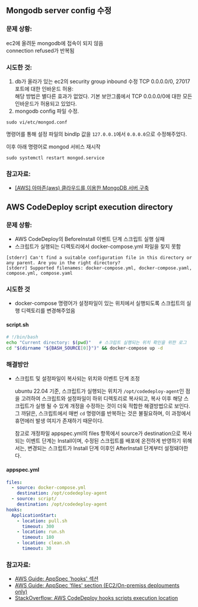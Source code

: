 ## Mongodb server config 수정
### 문제 상황: 
ec2에 올려둔 mongodb에 접속이 되지 않음    
connection refused가 반복됨

### 시도한 것:
1. db가 올라가 있는 ec2의 security group inbound 수정 TCP 0.0.0.0/0, 27017 포트에 대한 인바운드 허용:   
해당 방법은 별다른 효과가 없었다. 기본 보안그룹에서 TCP 0.0.0.0/0에 대한 모든 인바운드가 허용되고 있었다.
2. mongodb config 파일 수정.
```
sudo vi/etc/mongod.conf
```
명령어를 통해 설정 파일의 bindIp 값을 `127.0.0.1`에서 `0.0.0.0`으로 수정해주었다.

이후 아래 명령어로 mongod 서비스 재시작
```
sudo systemctl restart mongod.service
```

### 참고자료:
- [[AWS] 아마존(aws) 클라우드를 이용한 MongoDB 서버 구축](https://jeeu147.tistory.com/143)

## AWS CodeDeploy script execution directory
### 문제 상황:
- AWS CodeDeploy의 BeforeInstall 이벤트 단계 스크립트 실행 실패
- 스크립트가 실행되는 디렉토리에서 docker-compose.yml 파일을 찾지 못함
```text
[stderr] Can't find a suitable configuration file in this directory or any parent. Are you in the right directory?
[stderr] Supported filenames: docker-compose.yml, docker-compose.yaml, compose.yml, compose.yaml
```
### 시도한 것
- docker-compose 명령어가 설정파일이 있는 위치에서 실행되도록 스크립트의 실행 디렉토리를 변경해주었음
#### script.sh
```bash
# !/bin/bash
echo "Current directory: $(pwd)"   # 스크립트 실행되는 위치 확인을 위한 로그
cd "$(dirname "${BASH_SOURCE[0]}")" && docker-compose up -d
```

### 해결방안
- 스크립트 및 설정파일이 복사되는 위치와 이벤트 단계 조정
  
  ubuntu 22.04 기준, 스크립트가 실행되는 위치가 `/opt/codedeploy-agent`인 점을 고려하여 스크립트와 설정파일이 하위 디렉토리로 복사되고, 복사 이후 해당 스크립트가 실행 될 수 있게 개정을 수정하는 것이 더욱 적합한 해결방법으로 보인다.
  그 까닭은, 스크립트에서 매번 `cd` 명령어를 반복하는 것은 불필요하며, 이 과정에서 휴먼에러 발생 여지가 존재하기 때문이다.    

  참고로 개정파일 appspec.yml의 files 항목에서 source가 destination으로 복사되는 이벤트 단계는 Install이며,
  수정된 스크립트를 배포에 온전하게 반영하기 위해서는, 변경되는 스크립트가 Install 단계 이후인 AfterInstall 단계부터 설정돼야한다.
#### appspec.yml
```yaml
files:
  - source: docker-compose.yml
    destination: /opt/codedeploy-agent
  - source: script/
    destination: /opt/codedeploy-agent
hooks:
  ApplicationStart:
    - location: pull.sh
      timeout: 300
    - location: run.sh
      timeout: 180
    - location: clean.sh
      timeout: 30
```

### 참고자료:
- [AWS Guide: AppSpec 'hooks' 섹션](https://docs.aws.amazon.com/ko_kr/codedeploy/latest/userguide/reference-appspec-file-structure-hooks.html)
- [AWS Guide: AppSpec 'files' section (EC2/On-premiss deplouments only)](https://docs.aws.amazon.com/codedeploy/latest/userguide/reference-appspec-file-structure-files.html)
- [StackOverflow: AWS CodeDeploy hooks scripts execution location](https://stackoverflow.com/questions/48555272/aws-codedeploy-hooks-scripts-execution-location)
